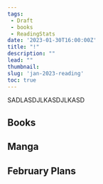 ```yaml
---
tags:
 - Draft
 - books
 - ReadingStats
date: '2023-01-30T16:00:00Z'
title: "!"
description: ""
lead: ""
thumbnail: 
slug: 'jan-2023-reading'
toc: true
---
```


SADLASDJLKASDJLKASD

## Books

## Manga

## February Plans
